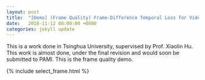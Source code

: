 ```yaml
---
layout: post
title:  "[Demo] (Frame Quality) Frame-Difference Temporal Loss for Video Stylization"
date:   2018-11-12 08:00:00 +0800
categories: jekyll update
---
```


This is a work done in Tsinghua University, supervised by Prof. Xiaolin Hu. This work is almost done, under the final revision and would soon be submitted to PAMI. This is the frame quality demo.

{% include select_frame.html %}